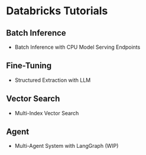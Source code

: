 # Databricks Tutorials

## Batch Inference
* Batch Inference with CPU Model Serving Endpoints

## Fine-Tuning
* Structured Extraction with LLM

## Vector Search
* Multi-Index Vector Search

## Agent
* Multi-Agent System with LangGraph (WIP)